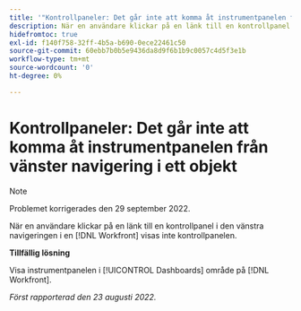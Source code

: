 ```yaml
---
title: '"Kontrollpaneler: Det går inte att komma åt instrumentpanelen från vänster navigering för ett objekt'
description: När en användare klickar på en länk till en kontrollpanel i den vänstra navigeringen i en [!DNL Workfront] visas inte kontrollpanelen.
hidefromtoc: true
exl-id: f140f758-32ff-4b5a-b690-0ece22461c50
source-git-commit: 60ebb7b0b5e9436da8d9f6b1b9c0057c4d5f3e1b
workflow-type: tm+mt
source-wordcount: '0'
ht-degree: 0%

---
```


# Kontrollpaneler: Det går inte att komma åt instrumentpanelen från vänster navigering i ett objekt

>[!NOTE]
>
>Problemet korrigerades den 29 september 2022.

När en användare klickar på en länk till en kontrollpanel i den vänstra navigeringen i en [!DNL Workfront] visas inte kontrollpanelen.

**Tillfällig lösning**

Visa instrumentpanelen i [!UICONTROL Dashboards] område på [!DNL Workfront].

_Först rapporterad den 23 augusti 2022._
